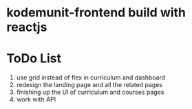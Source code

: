 # kodemunit-frontend build with reactjs

# ToDo List

1. use grid instead of flex in curriculum and dashboard
2. redesign the landing page and all the related pages
3. finishing up the UI of curriculum and courses pages
4. work with API

